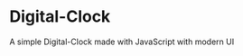 # Digital-Clock
A simple Digital-Clock made with JavaScript with modern UI
<!---
### **👉 Live Demo URL :-** <a href="https://shreyash00007.github.io/Digital-Clock/">**Visit Here**</a>--->
